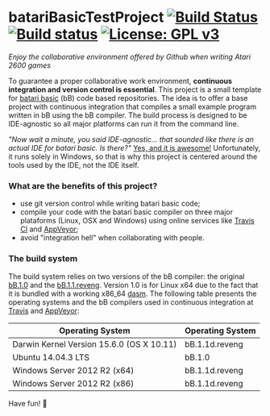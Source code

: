 # batariBasicTestProject [![Build Status](https://travis-ci.org/benvenutti/batariBasicTestProject.svg?branch=master)](https://travis-ci.org/benvenutti/batariBasicTestProject) [![Build status](https://ci.appveyor.com/api/projects/status/d6lgvg6si7c2ccsd?svg=true)](https://ci.appveyor.com/project/benvenutti/bataribasictestproject) [![License: GPL v3](https://img.shields.io/badge/License-GPL%20v3-blue.svg)](http://www.gnu.org/licenses/gpl-3.0)

*Enjoy the collaborative environment offered by Github when writing Atari 2600 games*

To guarantee a proper collaborative work environment, **continuous integration and version control is essential**. This project is a small template for [batari basic](http://bataribasic.com/) (bB) code based repositories. The idea is to offer a base project with continuous integration that compiles a small example program written in bB using the bB compiler. The build process is designed to be IDE-agnostic so all major platforms can run it from the command line.

*"Now wait a minute, you said IDE-agnostic... that sounded like there is an actual IDE for batari basic. Is there?"* [Yes, and it is awesome!](http://atariage.com/forums/topic/123849-visual-bb-10-a-new-ide-for-batari-basic/) Unfortunately, it runs solely in Windows, so that is why this project is centered around the tools used by the IDE, not the IDE itself.

### What are the benefits of this project?

- use git version control while writing batari basic code;
- compile your code with the batari basic compiler on three major plataforms (Linux, OSX and Windows) using online services like [Travis CI](https://travis-ci.org/) and [AppVeyor](https://www.appveyor.com/);
- avoid "integration hell" when collaborating with people.

### The build system

The build system relies on two versions of the bB compiler: the original [bB.1.0](http://bataribasic.com/download.html) and the [bB.1.1.reveng](http://7800.8bitdev.org/index.php/Batari_basic). Version 1.0 is for Linux x64 due to the fact that it is bundled with a working x86_64 [dasm](http://dasm-dillon.sourceforge.net/). The following table presents the operating systems and the bB compilers used in continuous integration at [Travis](https://travis-ci.org/benvenutti/batariBasicTestProject) and [AppVeyor](https://ci.appveyor.com/project/benvenutti/bataribasictestproject):

| Operating System        | Operating System             |
|-------------------------|------------------------------|
| Darwin Kernel Version 15.6.0 (OS X 10.11)              | bB.1.1d.reveng |
| Ubuntu 14.04.3 LTS              | bB.1.0 |
| Windows Server 2012 R2 (x64)              | bB.1.1d.reveng |
| Windows Server 2012 R2 (x86)              | bB.1.1d.reveng |

Have fun! :space_invader:
